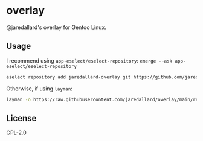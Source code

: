 # overlay

@jaredallard's overlay for Gentoo Linux.

## Usage

I recommend using `app-eselect/eselect-repository`: `emerge --ask app-eselect/eselect-repository`

```bash
eselect repository add jaredallard-overlay git https://github.com/jaredallard/overlay.git
```

Otherwise, if using `layman`:

```bash
layman -o https://raw.githubusercontent.com/jaredallard/overlay/main/repositories.xml -f -a jaredallard-overlay
```

## License

GPL-2.0
